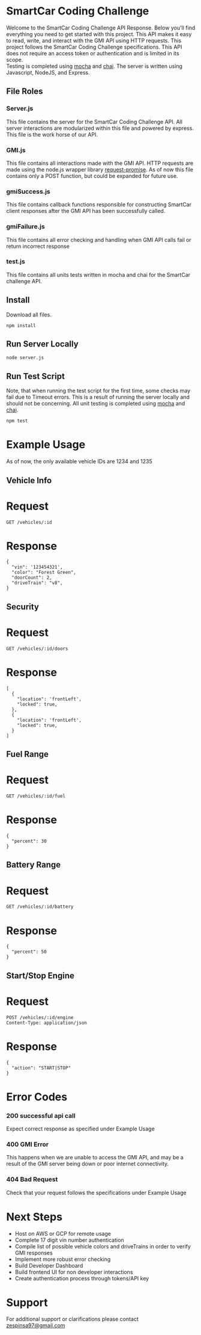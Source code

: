 # SmartCar Coding Challenge

Welcome to the SmartCar Coding Challenge API Response. Below you'll find everything you need to get started with this project. This API makes it easy to read, write, and interact with the GMI API using HTTP requests. This project follows the SmartCar Coding Challenge specifications. This API does not require an access token or authentication and is limited in its scope.    
Testing is completed using [mocha](https://mochajs.org/) and [chai](http://www.chaijs.com/). The server is written using Javascript, NodeJS, and Express.

## File Roles
### Server.js
This file contains the server for the SmartCar Coding Challenge API. All server interactions
are modularized within this file and powered by express. This file is the work horse of our API.
### GMI.js
This file contains all interactions made with the GMI API. HTTP requests are made using the
node.js wrapper library [request-promise](https://github.com/request/request-promise). As of now
this file contains only a POST function, but could be expanded for future use.    
### gmiSuccess.js
This file contains callback functions responsible for constructing SmartCar client responses after
the GMI API has been successfully called.  
### gmiFailure.js
This file contains all error checking and handling when GMI API calls fail or return incorrect response
### test.js
This file contains all units tests written in mocha and chai for the SmartCar challenge API.

## Install

Download all files.
```
npm install
```

## Run Server Locally
```
node server.js
```

## Run Test Script
Note, that when running the test script for the first time, some checks may fail due to Timeout errors. This is a result of running the server locally and should not be concerning.
All unit testing is completed using [mocha](https://mochajs.org/) and [chai](http://www.chaijs.com/).
```
npm test
```

# Example Usage
As of now, the only available vehicle IDs are 1234 and 1235
## Vehicle Info
# Request
```
GET /vehicles/:id
```
# Response
```
{
  "vin": '123454321',
  "color": "Forest Green",
  "doorCount": 2,
  "driveTrain": "v8",
}
```

## Security
# Request
```
GET /vehicles/:id/doors
```
# Response
```
[
  {
    "location": 'frontLeft',
    "locked": true,
  },
  {
    "location": 'frontLeft',
    "locked": true,
  }
]
```

## Fuel Range
# Request
```
GET /vehicles/:id/fuel
```
# Response
```
{
  "percent": 30
}
```

## Battery Range
# Request
```
GET /vehicles/:id/battery
```
# Response
```
{
  "percent": 50
}
```

## Start/Stop Engine
# Request
```
POST /vehicles/:id/engine
Content-Type: application/json
```
# Response
```
{
  "action": "START|STOP"
}
```

# Error Codes
### 200 successful api call
Expect correct response as specified under Example Usage
### 400 GMI Error
This happens when we are unable to access the GMI API, and may be a result of the GMI server being down or poor internet connectivity.
### 404 Bad Request
Check that your request follows the specifications under Example Usage

# Next Steps
- Host on AWS or GCP for remote usage
- Complete 17 digit vin number authentication
- Compile list of possible vehicle colors and driveTrains in order to verify GMI responses
- Implement more robust error checking
- Build Developer Dashboard
- Build frontend UI for non developer interactions
- Create authentication process through tokens/API key

# Support
For additional support or clarifications please contact zespinsa97@gmail.com
